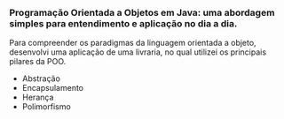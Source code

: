 
<h3 align="center">
      <img [![](https://i.imgur.com/VmIH7Uf.png)](https://i.imgur.com/VmIH7Uf.png)>
    <br><br>
    <b></b>  
    <br>
</h3>

### Programação Orientada a Objetos em Java: uma abordagem simples para entendimento e aplicação no dia a dia.

Para compreender os paradigmas da linguagem orientada a objeto, desenvolvi uma aplicação de uma livraria, no qual utilizei os principais pilares da POO.

- Abstração
- Encapsulamento
- Herança
- Polimorfismo
